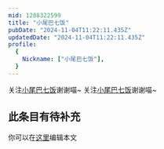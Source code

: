 ```yaml
---
mid: 1288322599
title: "小尾巴七饭"
pubDate: "2024-11-04T11:22:11.435Z"
updatedDate: "2024-11-04T11:22:11.435Z"
profile:
  {
    Nickname: ["小尾巴七饭"],
  }
---
```


关注[小尾巴七饭](https://space.bilibili.com/1288322599)谢谢喵~ 关注[小尾巴七饭](https://space.bilibili.com/1288322599)谢谢喵~

## 此条目有待补充
你可以在[这里](https://github.com/Yuhanawa/VTuber.ICU/edit/master/src/content/v/小尾巴七饭/index.md)编辑本文
